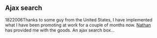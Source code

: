<article><h2>Ajax search</h2><time><span class="day">18</span><span class="month">2</span><span class="year">2006</span></time>Thanks to some guy from the United States, I have implemented what I have been promoting at work for a couple of months now. <a href="http://grebowiec.net/?p=77">Nathan</a> has provided me with the goods. An ajax search box...</article>